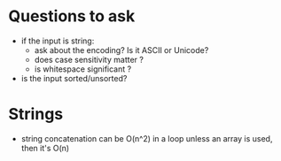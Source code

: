 # Questions to ask
- if the input is string:
  - ask about the encoding? Is it ASCII or Unicode?
  - does case sensitivity matter ?
  - is whitespace significant ?
- is the input sorted/unsorted?


# Strings
- string concatenation can be O(n^2) in a loop unless an array is used, then it's O(n)
